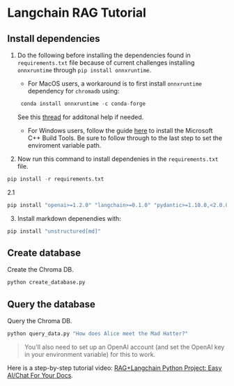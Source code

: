 # Langchain RAG Tutorial

## Install dependencies

1. Do the following before installing the dependencies found in `requirements.txt` file because of current challenges installing `onnxruntime` through `pip install onnxruntime`. 

    - For MacOS users, a workaround is to first install `onnxruntime` dependency for `chromadb` using:

    ```python
     conda install onnxruntime -c conda-forge
    ```
    See this [thread](https://github.com/microsoft/onnxruntime/issues/11037) for additonal help if needed. 

     - For Windows users, follow the guide [here](https://github.com/bycloudai/InstallVSBuildToolsWindows?tab=readme-ov-file) to install the Microsoft C++ Build Tools. Be sure to follow through to the last step to set the enviroment variable path.


2. Now run this command to install dependenies in the `requirements.txt` file. 

```python
pip install -r requirements.txt
```

2.1 
```python
pip install "openai>=1.2.0" "langchain>=0.1.0" "pydantic>=1.10.0,<2.0.0
```

3. Install markdown depenendies with: 

```python
pip install "unstructured[md]"
```

## Create database

Create the Chroma DB.

```python
python create_database.py
```

## Query the database

Query the Chroma DB.

```python
python query_data.py "How does Alice meet the Mad Hatter?"
```

> You'll also need to set up an OpenAI account (and set the OpenAI key in your environment variable) for this to work.

Here is a step-by-step tutorial video: [RAG+Langchain Python Project: Easy AI/Chat For Your Docs](https://www.youtube.com/watch?v=tcqEUSNCn8I&ab_channel=pixegami).
